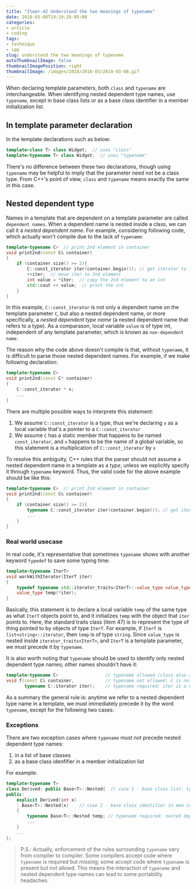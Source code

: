 ```yaml
---
title: "Itemr-42 Understand the two meanings of typename"
date: 2018-03-08T19:19:28-05:00
categories:
- article
- coding
tags:
- technique
- cpp
slug: understand the two meanings of typename
autoThumbnailImage: false
thumbnailImagePosition: right
thumbnailImage: /images/2018/2018-03/2018-03-08.gif
---
```


When declaring template parameters, both `class` and `typename` are interchangeable. When identifying nested dependent type names, use `typename`, except in base class lists or as a base class identifier in a member initialization list.
<!--more-->

## In template parameter declaration

In the template declarations such as below:

```cpp
template<class T> class Widget;  // uses "class"
template<typename T> class Widget;  // uses "typename"
```

There's no difference between these two declarations, though using `typename` may be helpful to imply that the parameter need not be a class type. From C++'s point of view, `class` and `typename` means exactly the same in this case.

## Nested dependent type

Names in a template that are dependent on a template parameter are called `dependent names`. When a dependent name is nested inside a class, we can call it a _nested dependent name_. For example, considering following code, which actually won't compile due to the lack of `typename`:

```cpp
template<typename C>  // print 2nd element in container
void print2nd(const C& container)
{
    if (container.size() >= 2){
        C::const_iterator iter(container.begin()); // get iterator to 1st element
        ++iter;  // move iter to 2nd element
        int value = *iter;  // copy the 2nd element to an int
        std::cout << value;  // print the int
    }
}
```

In this example, `C::const_iterator` is not only a dependent name on the template parameter `C`, but also a nested dependent name, or more specifically, a _nested dependent type name_ (a nested dependent name that refers to a type). As a comparason, local variable `value` is of type int, independent of any template parameter, which is known as `non-dependent name`.

The reason why the code above doesn't compile is that, without `typename`, it is difficult to parse those nested dependent names. For example, if we make following declaration:

```cpp
template<typename C>
void print2nd(const C* container)
{
    C::const_iterator * x;
    ...
}
```

There are multiple possible ways to interprete this statement:

1. We assume `C::const_iterator` is a type, thus we're declaring `x` as a local variable that's a pointer to a `C::const_iterator`
2. We assume `C` has a static member that happens to be named `const_iterator`, and `x` happens to be the name of a global variable, so this statement is a multiplication of `C::const_iterator` by `x`

To resolve this ambiguity, C++ rules that the parser should not assume a nested dependent name in a template as a _type_, unless we explicitly specify it through `typename` keyword. Thus, the valid code for the above example should be like this:

```cpp
template<typename C>  // print 2nd element in container
void print2nd(const C& container)
{
    if (container.size() >= 2){
        typename C::const_iterator iter(container.begin()); // get iterator to 1st element
        ...
    }
}
```

### Real world usecase

In real code, it's representative that sometimes `typename` shows with another keyword `typedef` to save some typing time:

```cpp
template<typename IterT>
void workWithIterator(IterT iter)
{
    typedef typename std::iterator_traits<IterT>::value_type value_type;
    value_type temp(*iter);
}
```

Basically, this statement is to declare a local variable `temp` of the same type as what `IterT` objects point to, and it initializes `temp` with the object that `iter` points to. Here, the standard traits class (item 47) is to represent the type of thing pointed to by objects of type `IterT`. For example, if `IterT` is `list<string>::iterator`, then `temp` is of type `string`. Since `value_type` is nested inside `iterator_traits<IterT>`, and `IterT` is a template parameter, we must precede it by `typename`.

It is also worth noting that `typename` should be used to identify only nested dependent type names; other names shouldn't have it:

```cpp
template<typename C>                  // typename allowed (class also allowed): template parameter declaration
void f(const C& container,            // typename not allowed: C is not a nested dependent type name
       typename C::iterator iter);    // typename required: iter is a nested dependent type name
```

As a summary the general rule is: anytime we refer to a nested dependent type name in a template, we must immediately precede it by the word `typename`, except for the following two cases:

### Exceptions

There are two exception cases where `typename` must not precede nested dependent type names:

1. in a list of base classes
2. as a base class idenfifier in a member initialization list

For example:

```cpp
template<typename T>
class Derived: public Base<T>::Nested{  // case 1 - base class list: typename not allowd
public:
    explicit Derived(int x)            
    : Base<T>::Nested(x)    // case 2 - base class identifier in mem init. list: typename not allowd
    {
        typename Base<T>::Nested temp; // typename required: nested dependent type not in the two exception cases
        ...
    }
    ...
};
```

>P.S.: Actually, enforcement of the rules surrounding `typename` vary from compiler to compiler. Some compilers accept code where `typename` is required but missing; some accept code where `typename` is present but not allowd. This means the interaction of `typename` and nested dependent type names can lead to some portability headaches.